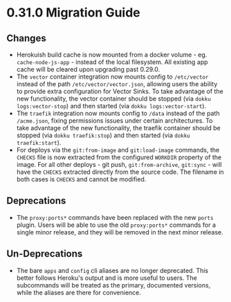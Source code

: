 # 0.31.0 Migration Guide

## Changes

- Herokuish build cache is now mounted from a docker volume - eg. `cache-node-js-app` - instead of the local filesystem. All existing app cache will be cleared upon upgrading past 0.29.0.
- The `vector` container integration now mounts config to `/etc/vector` instead of the path `/etc/vector/vector.json`, allowing users the ability to provide extra configuration for Vector Sinks. To take advantage of the new functionality, the vector container should be stopped (via `dokku logs:vector-stop`) and then started (via `dokku logs:vector-start`).
- The `traefik` integration now mounts config to `/data` instead of the path `/acme.json`, fixing permissions issues under certain architectures. To take advantage of the new functionality, the traefik container should be stopped (via `dokku traefik:stop`) and then started (via `dokku traefik:start`).
- For deploys via the `git:from-image` and `git:load-image` commands, the `CHECKS` file is now extracted from the configured `WORKDIR` property of the image. For all other deploys - git push, `git:from-archive`, `git:sync` - will have the `CHECKS` extracted directly from the source code. The filename in both cases is `CHECKS` and cannot be modified.

## Deprecations

- The `proxy:ports*` commands have been replaced with the new `ports` plugin. Users will be able to use the old `proxy:ports*` commands for a single minor release, and they will be removed in the next minor release.

## Un-Deprecations

- The bare `apps` and `config` cli aliases are no longer deprecated. This better follows Heroku's output and is more useful to users. The subcommands will be treated as the primary, documented versions, while the aliases are there for convenience.

